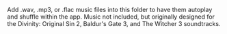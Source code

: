 Add .wav, .mp3, or .flac music files into this folder to have them autoplay and shuffle within the app. Music not included, but originally designed for the Divinity: Original Sin 2, Baldur's Gate 3, and The Witcher 3 soundtracks.